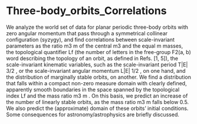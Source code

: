 # Three-body_orbits_Correlations
We analyze the world set of data for planar periodic three-body orbits with zero angular momentum that pass through a symmetrical collinear configuration (syzygy), and find correlations between  scale-invariant parameters as the ratio m3  m of the central m3 and the equal m masses, the topological quantifier Lf (the number of letters in the free-group F2(a, b) word describing the topology of an orbit, as defined in Refs. [1, 5]), the scale-invariant kinematic variables, such as the scale-invariant period T|E| 3/2 , or the scale-invariant angular momentum L|E| 1/2 , on one hand, and the distribution of marginally stable orbits, on another. We find a distribution that falls within a compact non-zero measure domain with clearly defined, apparently smooth boundaries in the space spanned by the topological index Lf and the mass ratio m3  m . On this basis, we predict an increase of the number  of linearly stable orbits, as the mass ratio m3  m falls below 0.5. We also predict the (approximate) domain of these orbits’ initial conditions. Some consequences for astronomy/astrophysics are briefly discussed.
